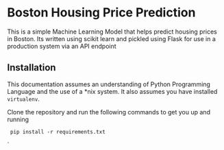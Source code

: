 # Boston Housing Price Prediction 

This is a simple Machine Learning Model that helps predict housing prices in Boston. Its written using scikit learn and pickled using Flask for use in a production system via an API endpoint 

## Installation 

This documentation assumes an understanding of Python Programming Language and the use of a *nix system. It also assumes you have installed `virtualenv`. 

Clone the repository and run the following commands to get you up and running 

` pip install -r requirements.txt` 

` 